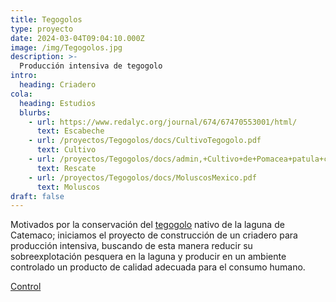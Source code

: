 ```yaml
---
title: Tegogolos
type: proyecto
date: 2024-03-04T09:04:10.000Z
image: /img/Tegogolos.jpg
description: >-
  Producción intensiva de tegogolo
intro:
  heading: Criadero
cola:
  heading: Estudios
  blurbs:
    - url: https://www.redalyc.org/journal/674/67470553001/html/
      text: Escabeche
    - url: /proyectos/Tegogolos/docs/CultivoTegogolo.pdf
      text: Cultivo
    - url: /proyectos/Tegogolos/docs/admin,+Cultivo+de+Pomacea+patula+catemacensis+como.pdf
      text: Rescate
    - url: /proyectos/Tegogolos/docs/MoluscosMexico.pdf
      text: Moluscos
draft: false
---
```


Motivados por la conservación del [tegogolo](https://es.wikipedia.org/wiki/Pomacea) nativo de la laguna de Catemaco;
iniciamos el proyecto de construcción de un criadero para producción intensiva, buscando de esta manera reducir
su sobreexplotación pesquera en la laguna y producir en un ambiente controlado un producto de calidad adecuada para el consumo humano.

[Control](https://www.reymon.mx/aws/tegogolos)

